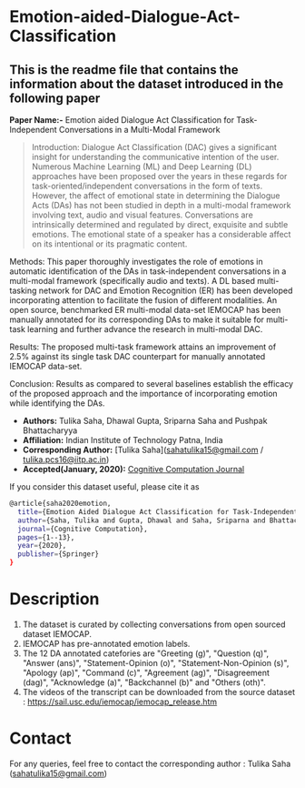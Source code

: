 # Emotion-aided-Dialogue-Act-Classification

## This is the readme file that contains the information about the dataset introduced in the following paper

**Paper Name:-** Emotion aided Dialogue Act Classification for Task-Independent Conversations in a Multi-Modal Framework
>Introduction: Dialogue Act Classification (DAC) gives a significant insight for understanding the communicative intention of the user. Numerous Machine Learning (ML) and Deep Learning (DL) approaches have been proposed over the years in these regards for task-oriented/independent conversations in the form of texts. However, the affect of emotional state in determining the Dialogue Acts (DAs) has not been studied in depth in a multi-modal framework involving text, audio and visual features. Conversations are intrinsically determined and regulated by direct, exquisite and subtle emotions. The emotional state of a speaker has a considerable affect on its intentional or its pragmatic content.

Methods: This paper thoroughly investigates the role of emotions in automatic identification of the DAs in task-independent conversations in a multi-modal framework (specifically audio and texts). A DL based multi-tasking network for DAC and Emotion Recognition (ER) has been developed incorporating attention to facilitate the fusion of different modalities. An open source, benchmarked ER multi-modal data-set IEMOCAP has been manually annotated for its corresponding DAs to make it suitable for multi-task learning and further advance the research in multi-modal DAC. 

Results:  The proposed multi-task framework attains an improvement of 2.5\% against its single task DAC counterpart for manually annotated IEMOCAP data-set.

Conclusion: Results as compared to several baselines establish the efficacy of the proposed approach and the importance of incorporating emotion while identifying the DAs.

* **Authors:** Tulika Saha, Dhawal Gupta, Sriparna Saha and Pushpak Bhattacharyya
* **Affiliation:** Indian Institute of Technology Patna, India
* **Corresponding Author:** [Tulika Saha](sahatulika15@gmail.com / tulika.pcs16@iitp.ac.in)
* **Accepted(January, 2020):**  [Cognitive Computation Journal](https://link.springer.com/article/10.1007/s12559-019-09704-5)

If you consider this dataset useful, please cite it as
```bash
@article{saha2020emotion,
  title={Emotion Aided Dialogue Act Classification for Task-Independent Conversations in a Multi-modal Framework},
  author={Saha, Tulika and Gupta, Dhawal and Saha, Sriparna and Bhattacharyya, Pushpak},
  journal={Cognitive Computation},
  pages={1--13},
  year={2020},
  publisher={Springer}
}
```

# Description

1. The dataset is curated by collecting conversations from open sourced dataset IEMOCAP.
2. IEMOCAP has pre-annotated emotion labels.
3. The 12 DA annotated catefories are "Greeting (g)", "Question (q)", "Answer (ans)", "Statement-Opinion (o)", "Statement-Non-Opinion (s)", "Apology (ap)", "Command (c)", "Agreement (ag)", "Disagreement (dag)", "Acknowledge (a)", "Backchannel (b)" and "Others (oth)".
4. The videos of the transcript can be downloaded from the source dataset : https://sail.usc.edu/iemocap/iemocap_release.htm

# Contact

For any queries, feel free to contact the corresponding author : Tulika Saha (sahatulika15@gmail.com)
